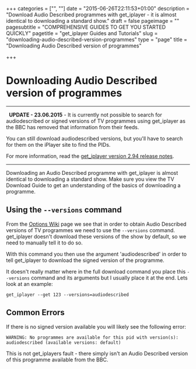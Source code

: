 +++
categories = ["", ""]
date = "2015-06-26T22:11:53+01:00"
description = "Download Audio Described programmes with get_iplayer - it is almost identical to downloading a standard show."
draft = false
pageimage = ""
pagesubtitle = "COMPREHENSIVE GUIDES TO GET YOU STARTED QUICKLY"
pagetitle = "get_iplayer Guides and Tutorials"
slug = "downloading-audio-described-version-programmes"
type = "page"
title = "Downloading Audio Described version of programmes"

+++

# Downloading Audio Described version of programmes

* * *

  **UPDATE - 23.06.2015** - It is currently not possible to search for audiodescribed or signed versions of TV programmes using get_iplayer as the BBC has removed that information from their feeds.

You can still download audiodescribed versions, but you'll have to search for them on the iPlayer site to find the PIDs.

For more information, read the [get_iplayer version 2.94 release notes](/wiki/release293/ "get_iplayer 2.89-2.90 Release Notes").

* * *

Downloading an Audio Described programme with get_iplayer is almost identical to downloading a standard show. Make sure you view the TV Download Guide to get an understanding of the basics of downloading a programme.

## Using the `--versions` command

From the [Options Wiki](/wiki/options/) page we see that in order to obtain Audio Described versions of TV programmes we need to use the `--versions` command. get_iplayer doesn't download these versions of the show by default, so we need to manually tell it to do so.

With this command you then use the argument 'audiodescribed' in order to tell get_iplayer to download the signed version of the programme.

It doesn't really matter where in the full download command you place this `--versions` command and its arguments but I usually place it at the end. Lets look at an example:

`get_iplayer --get 123 --versions=audiodescribed`

## Common Errors

If there is no signed version available you will likely see the following error:

```
WARNING: No programmes are available for this pid with version(s): audiodescribed (available versions: default)
```

This is not get_iplayers fault - there simply isn't an Audio Described version of this programme available from the BBC.
